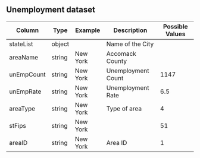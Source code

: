## Unemployment dataset
| Column      | Type        | Example     | Description      | Possible Values |
| ----------- | ----------- | ----------- | ---------------- | ----------- |
| stateList   | object      |             | Name of the City |             |
| areaName    | string      | New York    | Accomack County  |             |
| unEmpCount  | string      | New York    | Unemployment Count | 1147      |
| unEmpRate   | string      | New York    | Unemployment Rate  | 6.5       |
| areaType    | string      | New York    | Type of area       | 4         |
| stFips      | string      | New York    |                    | 51        |
| areaID      | string      | New York    | Area ID            | 1         |
